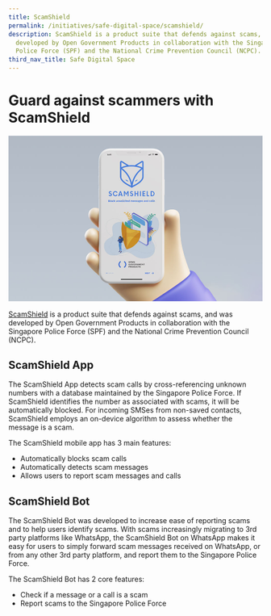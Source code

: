 ```yaml
---
title: ScamShield
permalink: /initiatives/safe-digital-space/scamshield/
description: ScamShield is a product suite that defends against scams, and was
  developed by Open Government Products in collaboration with the Singapore
  Police Force (SPF) and the National Crime Prevention Council (NCPC).
third_nav_title: Safe Digital Space
---
```

# Guard against scammers with ScamShield

![ScamShield](/images/initiatives/overview-pages/scamshield-overview.jpg)

[ScamShield](https://www.scamshield.org.sg/) is a product suite that defends against scams, and was developed by Open Government Products in collaboration with the Singapore Police Force (SPF) and the National Crime Prevention Council (NCPC).

## ScamShield App

The ScamShield App detects scam calls by cross-referencing unknown numbers with a database maintained by the Singapore Police Force. If ScamShield identifies the number as associated with scams, it will be automatically blocked. For incoming SMSes from non-saved contacts, ScamShield employs an on-device algorithm to assess whether the message is a scam.

The ScamShield mobile app has 3 main features: 

*   Automatically blocks scam calls
*   Automatically detects scam messages
*   Allows users to report scam messages and calls

## ScamShield Bot

The ScamShield Bot was developed to increase ease of reporting scams and to help users identify scams. With scams increasingly migrating to 3rd party platforms like WhatsApp, the ScamShield Bot on WhatsApp makes it easy for users to simply forward scam messages received on WhatsApp, or from any other 3rd party platform, and report them to the Singapore Police Force.

The ScamShield Bot has 2 core features: 

*   Check if a message or a call is a scam
*   Report scams to the Singapore Police Force



